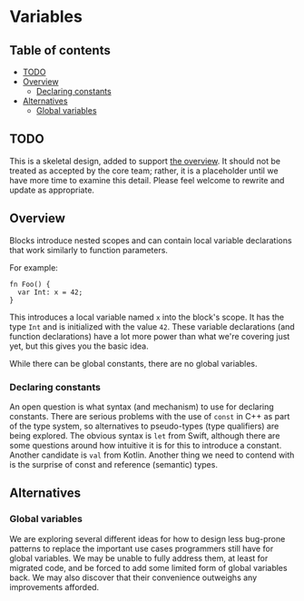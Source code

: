 # Variables

<!--
Part of the Carbon Language project, under the Apache License v2.0 with LLVM
Exceptions. See /LICENSE for license information.
SPDX-License-Identifier: Apache-2.0 WITH LLVM-exception
-->

## Table of contents

<!-- toc -->

- [TODO](#todo)
- [Overview](#overview)
  - [Declaring constants](#declaring-constants)
- [Alternatives](#alternatives)
  - [Global variables](#global-variables)

<!-- tocstop -->

## TODO

This is a skeletal design, added to support [the overview](README.md). It should
not be treated as accepted by the core team; rather, it is a placeholder until
we have more time to examine this detail. Please feel welcome to rewrite and
update as appropriate.

## Overview

Blocks introduce nested scopes and can contain local variable declarations that
work similarly to function parameters.

For example:

```
fn Foo() {
  var Int: x = 42;
}
```

This introduces a local variable named `x` into the block's scope. It has the
type `Int` and is initialized with the value `42`. These variable declarations
(and function declarations) have a lot more power than what we're covering just
yet, but this gives you the basic idea.

While there can be global constants, there are no global variables.

### Declaring constants

An open question is what syntax (and mechanism) to use for declaring constants.
There are serious problems with the use of `const` in C++ as part of the type
system, so alternatives to pseudo-types (type qualifiers) are being explored.
The obvious syntax is `let` from Swift, although there are some questions around
how intuitive it is for this to introduce a constant. Another candidate is `val`
from Kotlin. Another thing we need to contend with is the surprise of const and
reference (semantic) types.

## Alternatives

### Global variables

We are exploring several different ideas for how to design less bug-prone
patterns to replace the important use cases programmers still have for global
variables. We may be unable to fully address them, at least for migrated code,
and be forced to add some limited form of global variables back. We may also
discover that their convenience outweighs any improvements afforded.
